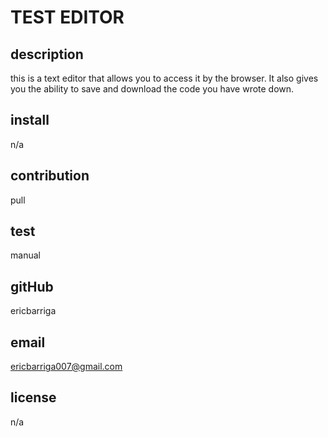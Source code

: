 # TEST EDITOR 


  ## description 
 
  this is a text editor that allows you to access it by the browser. It also gives you the ability to save and download the code you have wrote down. 


  ## install

n/a

  ## contribution 

  pull


  ## test 

  manual


  ## gitHub

  ericbarriga


  ## email

  ericbarriga007@gmail.com


  ## license

  n/a
